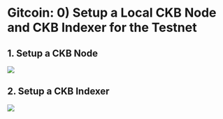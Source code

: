 # Gitcoin: 0) Setup a Local CKB Node and CKB Indexer for the Testnet

## 1. Setup a CKB Node

![](cbk_chain.png)

## 2. Setup a CKB Indexer

![](cbk_index.png)
